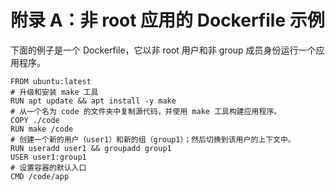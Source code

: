 # 附录 A：非 root 应用的 Dockerfile 示例

下面的例子是一个 Dockerfile，它以非 root 用户和非 group 成员身份运行一个应用程序。

```docker
FROM ubuntu:latest
# 升级和安装 make 工具
RUN apt update && apt install -y make
# 从一个名为 code 的文件夹中复制源代码，并使用 make 工具构建应用程序。
COPY ./code
RUN make /code
# 创建一个新的用户（user1）和新的组（group1）；然后切换到该用户的上下文中。
RUN useradd user1 && groupadd group1
USER user1:group1
# 设置容器的默认入口
CMD /code/app
```

